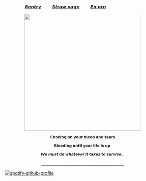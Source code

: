 　　  　  　[𝙍𝙚𝙣𝙩𝙧𝙮](https://rentry.co/extaused)　   　  [𝙎𝙩𝙧𝙖𝙬 𝙥𝙖𝙜𝙚](https://expensv.straw.page/)　   　  [𝙀𝙣 𝙥𝙧𝙣](https://en.pronouns.page/@cllasiccigarrate)

<p align="center">
    <img width="380" src="https://64.media.tumblr.com/70a6e9e5b3d7486c07be291138b9ad87/aea75c2d68369013-5a/s1280x1920/e1499d67a5541fd85e9822db3f96a89bc4912896.pnj">
</p>



<p align="center">
<sup>𝗖𝗵𝗼𝗸𝗶𝗻𝗴 𝗼𝗻 𝘆𝗼𝘂𝗿 𝗯𝗹𝗼𝗼𝗱 𝗮𝗻𝗱 𝘁𝗲𝗮𝗿𝘀</sup>
</p>
<p align="center">
<sup>𝗕𝗹𝗲𝗲𝗱𝗶𝗻𝗴 𝘂𝗻𝘁𝗶𝗹 𝘆𝗼𝘂𝗿 𝗹𝗶𝗳𝗲 𝗶𝘀 𝘂𝗽. </sup>
</p> 
<p align="center">  
<sup>𝙒𝙚 𝙢𝙪𝙨𝙩 𝙙𝙤 𝙬𝙝𝙖𝙩𝙚𝙫𝙚𝙧 𝙞𝙩 𝙩𝙖𝙠𝙚𝙨 𝙩𝙤 𝙨𝙪𝙧𝙫𝙞𝙫𝙚...</sup> 
</p> 
<p align="center">
__________________________________________
</p>

[![spotify-github-profile](https://spotify-github-profile.kittinanx.com/api/view?uid=31vqck2xnl327xecntooe7ptxtrq&cover_image=true&theme=novatorem&show_offline=false&background_color=121212&interchange=true&bar_color=ff0000&bar_color_cover=false)](https://spotify-github-profile.kittinanx.com/api/view?uid=31vqck2xnl327xecntooe7ptxtrq&redirect=true)
